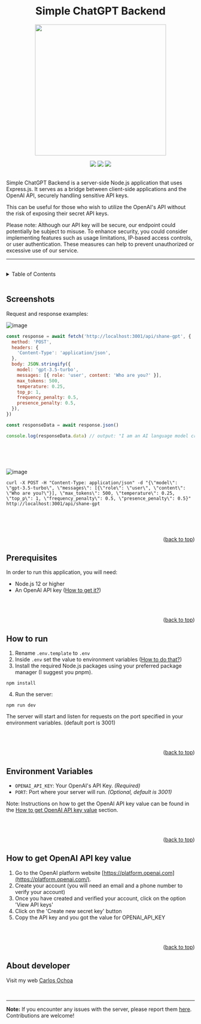 <a name="readme-top"></a>
<div align="center">
<h1>Simple ChatGPT Backend</h1>
<p align="center">
<a href="#!"><img src="https://github.com/CarlosUlisesOchoa/Simple-ChatGPT-Backend/assets/26280134/c26c0eba-6565-4175-a3b9-07022f8aff33" width="350" /></a>
</p>
<a href="#!"><img src="https://img.shields.io/badge/latest%20release-v0.5-blue" /></a>
<a href="#!"><img src="https://img.shields.io/tokei/lines/github/CarlosUlisesOchoa/Simple-ChatGPT-Backend" /></a>
<a href="#!"><img src="https://img.shields.io/badge/PRs-welcome-brightgreen" /></a>
</div>

<br/>

Simple ChatGPT Backend is a server-side Node.js application that uses Express.js. It serves as a bridge between client-side applications and the OpenAI API, securely handling sensitive API keys.

This can be useful for those who wish to utilize the OpenAI's API without the risk of exposing their secret API keys.

Please note: Although our API key will be secure, our endpoint could potentially be subject to misuse. To enhance security, you could consider implementing features such as usage limitations, IP-based access controls, or user authentication. These measures can help to prevent unauthorized or excessive use of our service.

<hr/>
<br/>

<details>
<summary>Table of Contents</summary>
<ul>
<li><a href="#screenshots">Screenshots</a></li>
<li><a href="#prerequisites">Prerequisites</a></li>
<li><a href="#how-to-run">How to Run</a></li>
<li><a href="#environment-variables">Environment Variables</a></li>
<li><a href="#how-to-get-openai-api-key-value">How to get OpenAI API key value</a></li>
<li><a href="#about-developer">About Developer</a></li>
</ul>
</details>

<br/>

## Screenshots

<p>Request and response examples:</p>

<p><img src="https://github.com/CarlosUlisesOchoa/Simple-ChatGPT-Backend/assets/26280134/a43b1228-a4e0-4ba3-b625-7da563b6ac1b" alt="image"></p>

```javascript
const response = await fetch('http://localhost:3001/api/shane-gpt', {
  method: 'POST',
  headers: {
    'Content-Type': 'application/json',
  },
  body: JSON.stringify({
    model: 'gpt-3.5-turbo',
    messages: [{ role: 'user', content: 'Who are you?' }],
    max_tokens: 500,
    temperature: 0.25,
    top_p: 1,
    frequency_penalty: 0.5,
    presence_penalty: 0.5,
  }),
})

const responseData = await response.json()

console.log(responseData.data) // output: "I am an AI language model created by OpenAI."
```

<br/><br/><br/>

<p><img src="https://github.com/CarlosUlisesOchoa/Simple-ChatGPT-Backend/assets/26280134/76efe824-76c8-4fb8-9f8a-56893f55c1c1" alt="image" xwidth=1106></p>

```
curl -X POST -H "Content-Type: application/json" -d "{\"model\": \"gpt-3.5-turbo\", \"messages\": [{\"role\": \"user\", \"content\": \"Who are you?\"}], \"max_tokens\": 500, \"temperature\": 0.25, \"top_p\": 1, \"frequency_penalty\": 0.5, \"presence_penalty\": 0.5}" http://localhost:3001/api/shane-gpt
```

<br/><br/><br/>

<p align="right">(<a href="#readme-top">back to top</a>)</p>

## Prerequisites

In order to run this application, you will need:

- Node.js 12 or higher
- An OpenAI API key ([How to get it?](#how-to-get-openai-api-key-value))

<br/><br/>

<p align="right">(<a href="#readme-top">back to top</a>)</p>

## How to run

1. Rename `.env.template` to `.env`
2. Inside `.env` set the value to environment variables ([How to do that?](#environment-variables))
3. Install the required Node.js packages using your preferred package manager (I suggest you pnpm).

```
npm install
```

4. Run the server:

```
npm run dev
```

The server will start and listen for requests on the port specified in your environment variables. (default port is 3001)

<br/><br/>

<p align="right">(<a href="#readme-top">back to top</a>)</p>

## Environment Variables

- `OPENAI_API_KEY`: Your OpenAI's API Key. <i>(Required)</i>
- `PORT`: Port where your server will run. <i>(Optional, default is 3001)</i>

Note: Instructions on how to get the OpenAI API key value can be found in the [How to get OpenAI API key value](#how-to-get-openai-api-key-value) section.

<br/><br/>

<p align="right">(<a href="#readme-top">back to top</a>)</p>

## How to get OpenAI API key value

1. Go to the OpenAI platform website [https://platform.openai.com](https://platform.openai.com/).
2. Create your account (you will need an email and a phone number to verify your account)
4. Once you have created and verified your account, click on the option 'View API keys'
5. Click on the 'Create new secret key' button
6. Copy the API key and you got the value for OPENAI_API_KEY

<br/><br/>

<p align="right">(<a href="#readme-top">back to top</a>)</p>

## About developer

Visit my web [Carlos Ochoa](https://carlos8a.com)

<br/>

---

**Note:** If you encounter any issues with the server, please report them [here](https://github.com/CarlosUlisesOchoa/Simple-ChatGPT-Backend/issues). Contributions are welcome!
